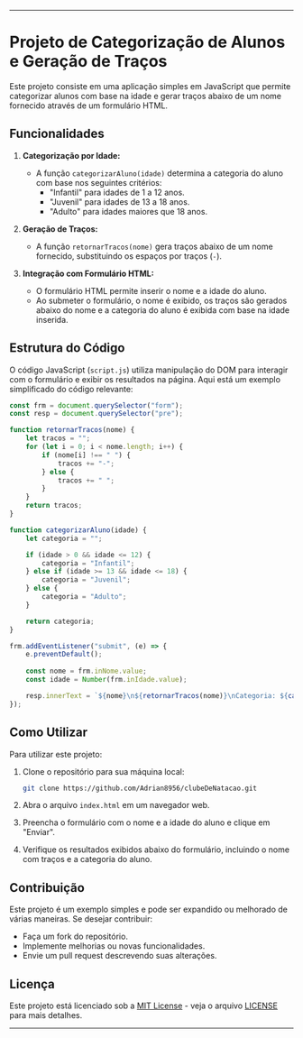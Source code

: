 
---

# Projeto de Categorização de Alunos e Geração de Traços

Este projeto consiste em uma aplicação simples em JavaScript que permite categorizar alunos com base na idade e gerar traços abaixo de um nome fornecido através de um formulário HTML.

## Funcionalidades

1. **Categorização por Idade:**
   - A função `categorizarAluno(idade)` determina a categoria do aluno com base nos seguintes critérios:
     - "Infantil" para idades de 1 a 12 anos.
     - "Juvenil" para idades de 13 a 18 anos.
     - "Adulto" para idades maiores que 18 anos.

2. **Geração de Traços:**
   - A função `retornarTracos(nome)` gera traços abaixo de um nome fornecido, substituindo os espaços por traços (`-`).

3. **Integração com Formulário HTML:**
   - O formulário HTML permite inserir o nome e a idade do aluno.
   - Ao submeter o formulário, o nome é exibido, os traços são gerados abaixo do nome e a categoria do aluno é exibida com base na idade inserida.

## Estrutura do Código

O código JavaScript (`script.js`) utiliza manipulação do DOM para interagir com o formulário e exibir os resultados na página. Aqui está um exemplo simplificado do código relevante:

```javascript
const frm = document.querySelector("form");
const resp = document.querySelector("pre");

function retornarTracos(nome) {
    let tracos = "";
    for (let i = 0; i < nome.length; i++) {
        if (nome[i] !== " ") {
            tracos += "-";
        } else {
            tracos += " ";
        }
    }
    return tracos;
}

function categorizarAluno(idade) {
    let categoria = "";

    if (idade > 0 && idade <= 12) {
        categoria = "Infantil";
    } else if (idade >= 13 && idade <= 18) {
        categoria = "Juvenil";
    } else {
        categoria = "Adulto";
    }

    return categoria;
}

frm.addEventListener("submit", (e) => {
    e.preventDefault();
    
    const nome = frm.inNome.value;
    const idade = Number(frm.inIdade.value);

    resp.innerText = `${nome}\n${retornarTracos(nome)}\nCategoria: ${categorizarAluno(idade)}`;
});
```

## Como Utilizar

Para utilizar este projeto:

1. Clone o repositório para sua máquina local:

   ```bash
   git clone https://github.com/Adrian8956/clubeDeNatacao.git
   ```

2. Abra o arquivo `index.html` em um navegador web.

3. Preencha o formulário com o nome e a idade do aluno e clique em "Enviar".

4. Verifique os resultados exibidos abaixo do formulário, incluindo o nome com traços e a categoria do aluno.

## Contribuição

Este projeto é um exemplo simples e pode ser expandido ou melhorado de várias maneiras. Se desejar contribuir:

- Faça um fork do repositório.
- Implemente melhorias ou novas funcionalidades.
- Envie um pull request descrevendo suas alterações.

## Licença

Este projeto está licenciado sob a [MIT License](https://opensource.org/licenses/MIT) - veja o arquivo [LICENSE](./LICENSE) para mais detalhes.

---

